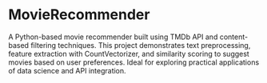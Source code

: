 # MovieRecommender
A Python-based movie recommender built using TMDb API and content-based filtering techniques. This project demonstrates text preprocessing, feature extraction with CountVectorizer, and similarity scoring to suggest movies based on user preferences. Ideal for exploring practical applications of data science and API integration.
